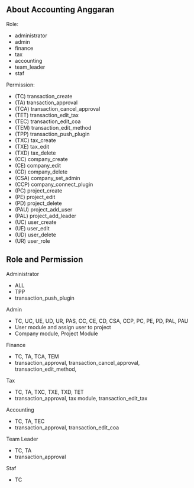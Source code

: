 
## About Accounting Anggaran

Role:

- administrator
- admin
- finance
- tax
- accounting
- team_leader
- staf

Permission:
- (TC) transaction_create
- (TA) transaction_approval
- (TCA) transaction_cancel_approval
- (TET) transaction_edit_tax
- (TEC) transaction_edit_coa
- (TEM) transaction_edit_method
- (TPP) transaction_push_plugin
- (TXC) tax_create
- (TXE) tax_edit
- (TXD) tax_delete
- (CC) company_create
- (CE) company_edit
- (CD) company_delete
- (CSA) company_set_admin
- (CCP) company_connect_plugin
- (PC) project_create
- (PE) project_edit
- (PD) project_delete
- (PAU) project_add_user
- (PAL) project_add_leader
- (UC) user_create
- (UE) user_edit
- (UD) user_delete
- (UR) user_role

## Role and Permission

Administrator
- ALL
- TPP
- transaction_push_plugin

Admin
- TC, UC, UE, UD, UR, PAS, CC, CE, CD, CSA, CCP, PC, PE, PD, PAL, PAU
- User module and assign user to project
- Company module, Project Module

Finance
- TC, TA, TCA, TEM
- transaction_approval, transaction_cancel_approval, transaction_edit_method, 

Tax
- TC, TA, TXC, TXE, TXD, TET
- transaction_approval, tax module, transaction_edit_tax

Accounting
- TC, TA, TEC
- transaction_approval, transaction_edit_coa

Team Leader
- TC, TA
- transaction_approval

Staf
- TC
